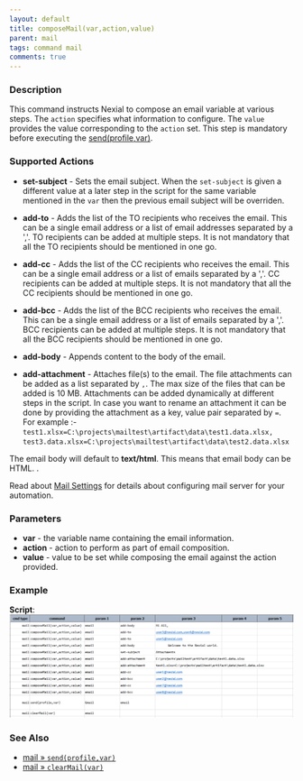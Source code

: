 ```yaml
---
layout: default
title: composeMail(var,action,value)
parent: mail
tags: command mail
comments: true
---
```


### Description
This command instructs Nexial to compose an email variable at various steps. The `action` specifies what information to
configure. The `value` provides the value corresponding to the `action` set. This step is mandatory before executing
the [send(profile,var)](../mail/composeMail(var,action,value)).

### Supported Actions
- **set-subject** - Sets the email subject. When the `set-subject` is given a different value at a later step in the 
script for the same variable mentioned in the `var` then the previous email subject will be overriden.

- **add-to** - Adds the list of the TO recipients who receives the email. This can be a single email address or a list
 of email addresses separated by a ','. TO recipients can be added at multiple steps. It is not mandatory that all the 
TO recipients should be mentioned in one go.

- **add-cc** - Adds the list of the CC recipients who receives the email. This can be a single email address or a list 
of emails separated by a ','. CC recipients can be added at multiple steps. It is not mandatory that all the CC 
recipients should be mentioned in one go.

- **add-bcc** - Adds the list of the BCC recipients who receives the email. This can be a single email address or a list
 of emails separated by a ','. BCC recipients can be added at multiple steps. It is not mandatory that all the BCC 
 recipients should be mentioned in one go.

- **add-body** - Appends content to the body of the email.

- **add-attachment** - Attaches file(s) to the email. The file attachments can be added as a list separated by `,`.
The max size of the files that can be added is 10 MB. Attachments can be added dynamically at different steps in the 
script. In case you want to rename an attachment it can be done by providing the attachment as a key, value pair
separated by `=`. For example :- `test1.xlsx=C:\projects\mailtest\artifact\data\test1.data.xlsx,
test3.data.xlsx=C:\projects\mailtest\artifact\data\test2.data.xlsx`
 
The email body will default to **text/html**. This means that email body can be HTML. .

Read about [Mail Settings](index#mail-settings) for details about configuring mail server for your automation.

### Parameters
- **var** - the variable name containing the email information.
- **action** - action to perform as part of email composition.
- **value** - value to be set while composing the email against the action provided.

### Example
**Script**:<br/>
![](image/mail_02.png)


### See Also
- [mail &raquo; `send(profile,var)`](../mail/send(profile,var))
- [mail &raquo; `clearMail(var)`](../mail/clearMail(var))
